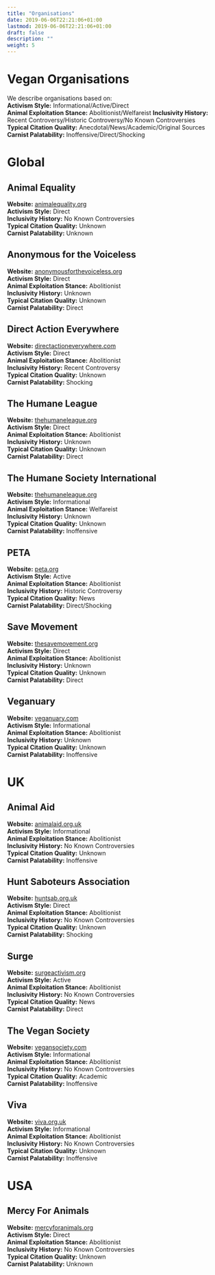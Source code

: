 ```yaml
---
title: "Organisations"
date: 2019-06-06T22:21:06+01:00
lastmod: 2019-06-06T22:21:06+01:00
draft: false
description: ""
weight: 5
---
```


# Vegan Organisations

We describe organisations based on:   
**Activism Style:** Informational/Active/Direct  
**Animal Exploitation Stance:** Abolitionist/Welfareist
**Inclusivity History:** Recent Controversy/Historic Controversy/No Known Controversies   
**Typical Citation Quality:** Anecdotal/News/Academic/Original Sources  
**Carnist Palatability:** Inoffensive/Direct/Shocking  


# Global

## Animal Equality
**Website:** [animalequality.org](https://animalequality.org/)  
**Activism Style:** Direct  
**Inclusivity History:** No Known Controversies  
**Typical Citation Quality:** Unknown  
**Carnist Palatability:** Unknown  

## Anonymous for the Voiceless  
**Website:** [anonymousforthevoiceless.org](https://www.anonymousforthevoiceless.org/)  
**Activism Style:** Direct  
**Animal Exploitation Stance:** Abolitionist  
**Inclusivity History:** Unknown  
**Typical Citation Quality:** Unknown  
**Carnist Palatability:** Direct

## Direct Action Everywhere
**Website:** [directactioneverywhere.com](https://www.directactioneverywhere.com)  
**Activism Style:** Direct  
**Animal Exploitation Stance:** Abolitionist  
**Inclusivity History:** Recent Controversy  
**Typical Citation Quality:** Unknown  
**Carnist Palatability:** Shocking

## The Humane League  
**Website:** [thehumaneleague.org](https://thehumaneleague.org)  
**Activism Style:** Direct  
**Animal Exploitation Stance:** Abolitionist  
**Inclusivity History:** Unknown  
**Typical Citation Quality:** Unknown  
**Carnist Palatability:** Direct

## The Humane Society International  
**Website:** [thehumaneleague.org](https://www.hsi.org/)  
**Activism Style:** Informational  
**Animal Exploitation Stance:** Welfareist  
**Inclusivity History:** Unknown  
**Typical Citation Quality:** Unknown  
**Carnist Palatability:** Inoffensive

## PETA
**Website:** [peta.org](https://www.peta.org/)  
**Activism Style:** Active  
**Animal Exploitation Stance:** Abolitionist  
**Inclusivity History:** Historic Controversy  
**Typical Citation Quality:** News  
**Carnist Palatability:** Direct/Shocking

## Save Movement
**Website:** [thesavemovement.org](http://thesavemovement.org)  
**Activism Style:** Direct  
**Animal Exploitation Stance:** Abolitionist  
**Inclusivity History:** Unknown  
**Typical Citation Quality:** Unknown  
**Carnist Palatability:** Direct

## Veganuary  
**Website:** [veganuary.com](https://veganuary.com/)  
**Activism Style:** Informational  
**Animal Exploitation Stance:** Abolitionist  
**Inclusivity History:** Unknown  
**Typical Citation Quality:** Unknown  
**Carnist Palatability:** Inoffensive


# UK

## Animal Aid  
**Website:** [animalaid.org.uk](https://www.animalaid.org.uk/)  
**Activism Style:** Informational  
**Animal Exploitation Stance:** Abolitionist  
**Inclusivity History:** No Known Controversies  
**Typical Citation Quality:** Unknown  
**Carnist Palatability:** Inoffensive

## Hunt Saboteurs Association
**Website:** [huntsab.org.uk](https://www.huntsabs.org.uk/)  
**Activism Style:** Direct  
**Animal Exploitation Stance:** Abolitionist  
**Inclusivity History:** No Known Controversies  
**Typical Citation Quality:** Unknown  
**Carnist Palatability:** Shocking

## Surge
**Website:** [surgeactivism.org](https://surgeactivism.org/)  
**Activism Style:** Active  
**Animal Exploitation Stance:** Abolitionist  
**Inclusivity History:** No Known Controversies  
**Typical Citation Quality:** News  
**Carnist Palatability:** Direct

## The Vegan Society
**Website:** [vegansociety.com](https://www.vegansociety.com/)  
**Activism Style:** Informational  
**Animal Exploitation Stance:** Abolitionist  
**Inclusivity History:** No Known Controversies  
**Typical Citation Quality:** Academic  
**Carnist Palatability:** Inoffensive

## Viva
**Website:** [viva.org.uk](https://www.viva.org.uk/)  
**Activism Style:** Informational  
**Animal Exploitation Stance:** Abolitionist  
**Inclusivity History:** No Known Controversies  
**Typical Citation Quality:** Unknown  
**Carnist Palatability:** Inoffensive

# USA

## Mercy For Animals  
**Website:** [mercyforanimals.org](https://mercyforanimals.org/)  
**Activism Style:** Direct  
**Animal Exploitation Stance:** Abolitionist  
**Inclusivity History:** No Known Controversies  
**Typical Citation Quality:** Unknown  
**Carnist Palatability:** Unknown
